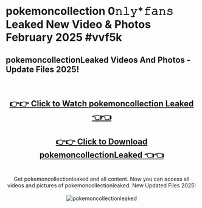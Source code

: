 # pokemoncollection 0𝚗𝚕𝚢*𝚏𝚊𝚗𝚜 Leaked New Video & Photos February 2025 #vvf5k

<h2>pokemoncollectionLeaked Videos And Photos - Update Files 2025!</h2>
<br>
<div align="center">
<h2><a href="https://mediaupload.pro?title=pokemoncollection&ref=11F" rel="nofollow">👉👉 Click to Watch pokemoncollection Leaked 👈👈</a></h2>
<h2><a href="https://mediaupload.pro?title=pokemoncollection&ref=11F" rel="nofollow">👉👉 Click to Download pokemoncollectionLeaked 👈👈</a></h2>
<br>
Get pokemoncollectionleaked and all content. Now you can access all videos and pictures of pokemoncollectionleaked. New Updated Files 2025!
<br>
<br>
<a href="https://mediaupload.pro?title=pokemoncollection&ref=11F" rel="nofollow" data-target="animated-image.originalLink"><img src="https://i.ibb.co/Gkj2r4b/banner.png" alt="pokemoncollectionleaked" style="max-width: 100%; display: inline-block;" data-target="animated-image.originalImage"></a>
</div>
<br>

